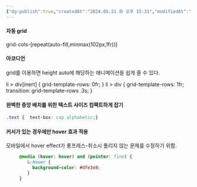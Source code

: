 ```yaml
---
{"dg-publish":true,"createdAt":"2024.05.21 화 오후 15:31","modifiedAt":"2025.08.07 목 오전 10:40","tags":["css"],"permalink":"/Dev/web/useage_pattern/css patern/","dgPassFrontmatter":true}
---
```



#### 자동 grid

grid-cols-[repeat(auto-fill,minmax(102px,1fr))]

#### 아코디언

grid를 이용하면 height auto에 해당하는 애니메이션을 쉽게 줄 수 있다.

li > div[inert] { grid-template-rows: 0fr; }
li > div { grid-template-rows: 1fr; transition: grid-template-rows .3s; }

#### 완벽한 중앙 배치를 위한 텍스트 사이즈 컴팩트하게 잡기

```css
.text {  text-box: cap alphabetic;}
```

#### 커서가 있는 경우에만 hover 효과 적용

모바일에서 hover effect가 롱프레스-취소시 풀리지 않는 문제를 수정하기 위함.

```css
	 @media (hover: hover) and (pointer: fine) {
		&:hover {
		  background-color: #dfe3e8;
		}
	 }
```

